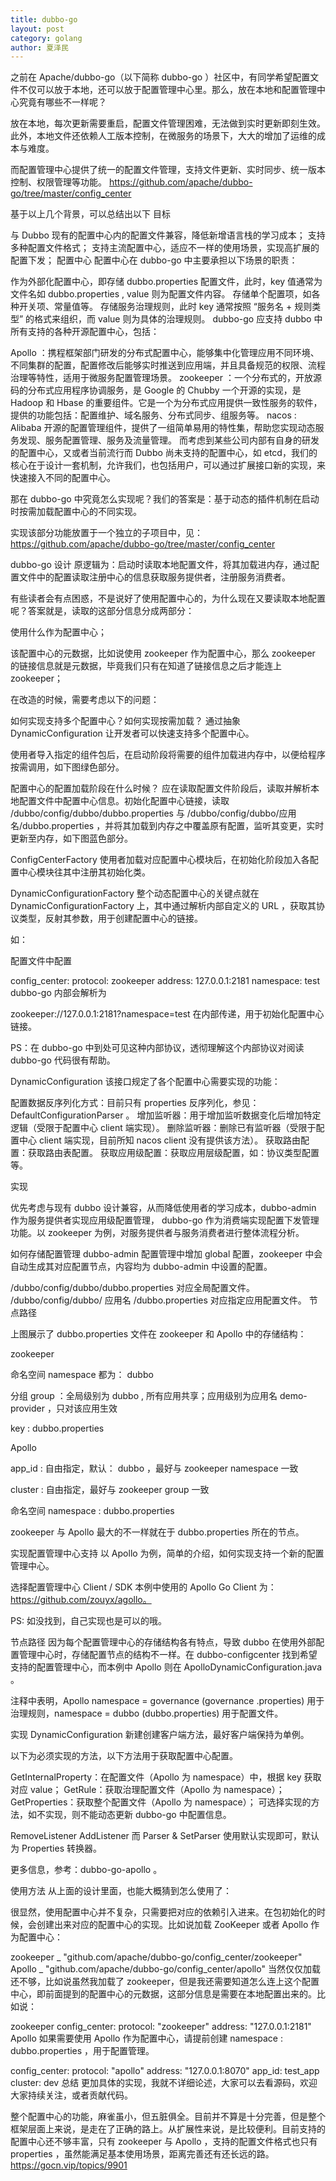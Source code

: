 ```yaml
---
title: dubbo-go
layout: post
category: golang
author: 夏泽民
---
```

之前在 Apache/dubbo-go（以下简称 dubbo-go ）社区中，有同学希望配置文件不仅可以放于本地，还可以放于配置管理中心里。那么，放在本地和配置管理中心究竟有哪些不一样呢？

放在本地，每次更新需要重启，配置文件管理困难，无法做到实时更新即刻生效。此外，本地文件还依赖人工版本控制，在微服务的场景下，大大的增加了运维的成本与难度。

而配置管理中心提供了统一的配置文件管理，支持文件更新、实时同步、统一版本控制、权限管理等功能。
https://github.com/apache/dubbo-go/tree/master/config_center
<!-- more -->
基于以上几个背景，可以总结出以下 目标

与 Dubbo 现有的配置中心内的配置文件兼容，降低新增语言栈的学习成本；
支持多种配置文件格式；
支持主流配置中心，适应不一样的使用场景，实现高扩展的配置下发；
配置中心
配置中心在 dubbo-go 中主要承担以下场景的职责：

作为外部化配置中心，即存储 dubbo.properties 配置文件，此时，key 值通常为文件名如 dubbo.properties , value 则为配置文件内容。
存储单个配置项，如各种开关项、常量值等。
存储服务治理规则，此时 key 通常按照 “服务名 + 规则类型” 的格式来组织，而 value 则为具体的治理规则。
dubbo-go 应支持 dubbo 中所有支持的各种开源配置中心，包括：

Apollo ：携程框架部门研发的分布式配置中心，能够集中化管理应用不同环境、不同集群的配置，配置修改后能够实时推送到应用端，并且具备规范的权限、流程治理等特性，适用于微服务配置管理场景。
zookeeper ：一个分布式的，开放源码的分布式应用程序协调服务，是 Google 的 Chubby 一个开源的实现，是 Hadoop 和 Hbase 的重要组件。它是一个为分布式应用提供一致性服务的软件，提供的功能包括：配置维护、域名服务、分布式同步、组服务等。
nacos : Alibaba 开源的配置管理组件，提供了一组简单易用的特性集，帮助您实现动态服务发现、服务配置管理、服务及流量管理。
而考虑到某些公司内部有自身的研发的配置中心，又或者当前流行而 Dubbo 尚未支持的配置中心，如 etcd，我们的核心在于设计一套机制，允许我们，也包括用户，可以通过扩展接口新的实现，来快速接入不同的配置中心。

那在 dubbo-go 中究竟怎么实现呢？我们的答案是：基于动态的插件机制在启动时按需加载配置中心的不同实现。

实现该部分功能放置于一个独立的子项目中，见：https://github.com/apache/dubbo-go/tree/master/config_center

dubbo-go 设计
原逻辑为：启动时读取本地配置文件，将其加载进内存，通过配置文件中的配置读取注册中心的信息获取服务提供者，注册服务消费者。

有些读者会有点困惑，不是说好了使用配置中心的，为什么现在又要读取本地配置呢？答案就是，读取的这部分信息分成两部分：

使用什么作为配置中心；

该配置中心的元数据，比如说使用 zookeeper 作为配置中心，那么 zookeeper 的链接信息就是元数据，毕竟我们只有在知道了链接信息之后才能连上 zookeeper；

在改造的时候，需要考虑以下的问题：

如何实现支持多个配置中心？如何实现按需加载？
通过抽象 DynamicConfiguration 让开发者可以快速支持多个配置中心。

使用者导入指定的组件包后，在启动阶段将需要的组件加载进内存中，以便给程序按需调用，如下图绿色部分。

配置中心的配置加载阶段在什么时候？
应在读取配置文件阶段后，读取并解析本地配置文件中配置中心信息。初始化配置中心链接，读取 /dubbo/config/dubbo/dubbo.properties 与 /dubbo/config/dubbo/应用名/dubbo.properties ，并将其加载到内存之中覆盖原有配置，监听其变更，实时更新至内存，如下图蓝色部分。



ConfigCenterFactory
使用者加载对应配置中心模块后，在初始化阶段加入各配置中心模块往其中注册其初始化类。



DynamicConfigurationFactory
整个动态配置中心的关键点就在 DynamicConfigurationFactory 上，其中通过解析内部自定义的 URL ，获取其协议类型，反射其参数，用于创建配置中心的链接。



如：

配置文件中配置

config_center:
  protocol: zookeeper
  address: 127.0.0.1:2181
  namespace: test
dubbo-go 内部会解析为

zookeeper://127.0.0.1:2181?namespace=test
在内部传递，用于初始化配置中心链接。

PS：在 dubbo-go 中到处可见这种内部协议，透彻理解这个内部协议对阅读 dubbo-go 代码很有帮助。

DynamicConfiguration
该接口规定了各个配置中心需要实现的功能：

配置数据反序列化方式：目前只有 properties 反序列化，参见： DefaultConfigurationParser 。
增加监听器：用于增加监听数据变化后增加特定逻辑（受限于配置中心 client 端实现）。
删除监听器：删除已有监听器（受限于配置中心 client 端实现，目前所知 nacos client 没有提供该方法）。
获取路由配置：获取路由表配置。
获取应用级配置：获取应用层级配置，如：协议类型配置等。


实现


优先考虑与现有 dubbo 设计兼容，从而降低使用者的学习成本，dubbo-admin 作为服务提供者实现应用级配置管理， dubbo-go 作为消费端实现配置下发管理功能。以 zookeeper 为例，对服务提供者与服务消费者进行整体流程分析。

如何存储配置管理
dubbo-admin 配置管理中增加 global 配置，zookeeper 中会自动生成其对应配置节点，内容均为 dubbo-admin 中设置的配置。

/dubbo/config/dubbo/dubbo.properties 对应全局配置文件。
/dubbo/config/dubbo/ 应用名 /dubbo.properties 对应指定应用配置文件。
节点路径


上图展示了 dubbo.properties 文件在 zookeeper 和 Apollo 中的存储结构：

zookeeper

命名空间 namespace 都为： dubbo

分组 group ：全局级别为 dubbo , 所有应用共享；应用级别为应用名 demo-provider ，只对该应用生效

key : dubbo.properties

Apollo

app_id : 自由指定，默认： dubbo ，最好与 zookeeper namespace 一致

cluster : 自由指定，最好与 zookeeper group 一致

命名空间 namespace : dubbo.properties

zookeeper 与 Apollo 最大的不一样就在于 dubbo.properties 所在的节点。

实现配置管理中心支持
以 Apollo 为例，简单的介绍，如何实现支持一个新的配置管理中心。

选择配置管理中心 Client / SDK
本例中使用的 Apollo Go Client 为：https://github.com/zouyx/agollo。

PS: 如没找到，自己实现也是可以的哦。

节点路径
因为每个配置管理中心的存储结构各有特点，导致 dubbo 在使用外部配置管理中心时，存储配置节点的结构不一样。在 dubbo-configcenter 找到希望支持的配置管理中心，而本例中 Apollo 则在 ApolloDynamicConfiguration.java 。

注释中表明，Apollo namespace = governance (governance .properties) 用于治理规则，namespace = dubbo (dubbo.properties) 用于配置文件。

实现 DynamicConfiguration
新建创建客户端方法，最好客户端保持为单例。



以下为必须实现的方法，以下方法用于获取配置中心配置。

GetInternalProperty：在配置文件（Apollo 为 namespace）中，根据 key 获取对应 value；
GetRule：获取治理配置文件（Apollo 为 namespace）；
GetProperties：获取整个配置文件（Apollo 为 namespace）；
可选择实现的方法，如不实现，则不能动态更新 dubbo-go 中配置信息。

RemoveListener
AddListener
而 Parser & SetParser 使用默认实现即可，默认为 Properties 转换器。

更多信息，参考：dubbo-go-apollo 。

使用方法
从上面的设计里面，也能大概猜到怎么使用了：



很显然，使用配置中心并不复杂，只需要把对应的依赖引入进来。在包初始化的时候，会创建出来对应的配置中心的实现。比如说加载 ZooKeeper 或者 Apollo 作为配置中心：

zookeeper
_ "github.com/apache/dubbo-go/config_center/zookeeper"
Apollo
_ "github.com/apache/dubbo-go/config_center/apollo"
当然仅仅加载还不够，比如说虽然我加载了 zookeeper，但是我还需要知道怎么连上这个配置中心，即前面提到的配置中心的元数据，这部分信息是需要在本地配置出来的。比如说：

zookeeper
config_center:
  protocol: "zookeeper"
  address: "127.0.0.1:2181"
Apollo
如果需要使用 Apollo 作为配置中心，请提前创建 namespace : dubbo.properties ，用于配置管理。

config_center:
  protocol: "apollo"
  address: "127.0.0.1:8070"
  app_id: test_app
  cluster: dev
总结
更加具体的实现，我就不详细论述，大家可以去看源码，欢迎大家持续关注，或者贡献代码。

整个配置中心的功能，麻雀虽小，但五脏俱全。目前并不算是十分完善，但是整个框架层面上来说，是走在了正确的路上。从扩展性来说，是比较便利。目前支持的配置中心还不够丰富，只有 zookeeper 与 Apollo ，支持的配置文件格式也只有 properties ，虽然能满足基本使用场景，距离完善还有还长远的路。
https://gocn.vip/topics/9901
